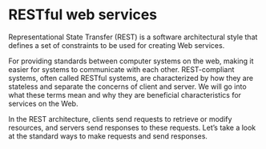 # RESTful web services 

Representational State Transfer (REST) is a software architectural style that defines a set of constraints to be used for creating Web services.

For providing standards between computer systems on the web, making it easier for systems to communicate with each other. REST-compliant systems, often called RESTful systems, are characterized by how they are stateless and separate the concerns of client and server. We will go into what these terms mean and why they are beneficial characteristics for services on the Web.

In the REST architecture, clients send requests to retrieve or modify resources, and servers send responses to these requests. Let’s take a look at the standard ways to make requests and send responses.



